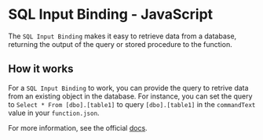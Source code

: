 # SQL Input Binding - JavaScript

The `SQL Input Binding` makes it easy to retrieve data from a database, returning the output of the query or stored procedure to the function.

## How it works

For a `SQL Input Binding` to work, you can provide the query to retrive data from an existing object in the database. For instance, you can set the query to `Select * From [dbo].[table1]` to query `[dbo].[table1]` in the `commandText` value in your `function.json`.

For more information, see the official [docs](https://aka.ms/sqlbindingsinput).
